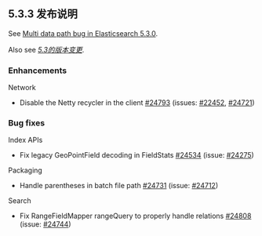 ## 5.3.3 发布说明

See [Multi data path bug in Elasticsearch 5.3.0](https://www.elastic.co/blog/multi-data-path-bug-in-elasticsearch-5-3-0).

Also see [_5.3的版本变更_](breaking-changes-5.3.html).

### Enhancements

Network 
    

  * Disable the Netty recycler in the client [#24793](https://github.com/elastic/elasticsearch/pull/24793) (issues: [#22452](https://github.com/elastic/elasticsearch/issues/22452), [#24721](https://github.com/elastic/elasticsearch/issues/24721)) 



### Bug fixes

Index APIs 
    

  * Fix legacy GeoPointField decoding in FieldStats [#24534](https://github.com/elastic/elasticsearch/pull/24534) (issue: [#24275](https://github.com/elastic/elasticsearch/issues/24275)) 



Packaging 
    

  * Handle parentheses in batch file path [#24731](https://github.com/elastic/elasticsearch/pull/24731) (issue: [#24712](https://github.com/elastic/elasticsearch/issues/24712)) 



Search 
    

  * Fix RangeFieldMapper rangeQuery to properly handle relations [#24808](https://github.com/elastic/elasticsearch/pull/24808) (issue: [#24744](https://github.com/elastic/elasticsearch/issues/24744)) 


